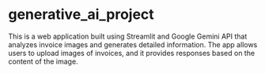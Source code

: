 # generative_ai_project
This is a web application built using Streamlit and Google Gemini API that analyzes invoice images and generates detailed information. The app allows users to upload images of invoices, and it provides responses based on the content of the image.

